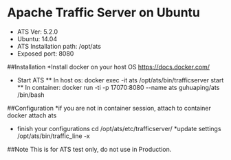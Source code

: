 # Apache Traffic Server on Ubuntu
* ATS Ver: 5.2.0
* Ubuntu: 14.04
* ATS Installation path: /opt/ats
* Exposed port: 8080


##Installation
*Install docker on your host OS
https://docs.docker.com/
* Start ATS
** In host os: 
docker exec -it ats /opt/ats/bin/trafficserver start
** In container:
docker run -ti -p 17070:8080 --name ats guhuaping/ats  /bin/bash


##Configuration
*if you are not in container session, attach to container
docker attach ats
* finish your configurations
cd /opt/ats/etc/trafficserver/
*update settings
/opt/ats/bin/traffic_line -x

##Note
This is for ATS test only, do not use in Production.



